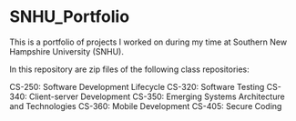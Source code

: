 # SNHU_Portfolio
This is a portfolio of projects I worked on during my time at Southern New Hampshire University (SNHU).

In this repository are zip files of the following class repositories:

  CS-250: Software Development Lifecycle
  CS-320: Software Testing
  CS-340: Client-server Development
  CS-350: Emerging Systems Architecture and Technologies
  CS-360: Mobile Development
  CS-405: Secure Coding
